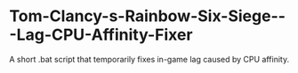 # Tom-Clancy-s-Rainbow-Six-Siege---Lag-CPU-Affinity-Fixer
A short .bat script that temporarily fixes in-game lag caused by CPU affinity. 
